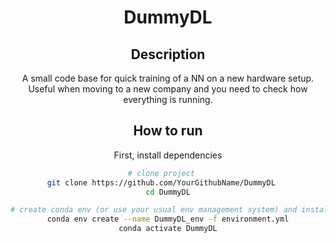 <div align="center">    
 
# DummyDL  

 
## Description
A small code base for quick training of a NN on a new hardware setup. Useful when moving to a new company and you need to check how everything is running.

## How to run   
First, install dependencies   
```bash
# clone project   
git clone https://github.com/YourGithubName/DummyDL   
cd DummyDL
```
```bash
# create conda env (or use your usual env management system) and install dependancies 
conda env create --name DummyDL_env -f environment.yml
conda activate DummyDL
 ```  
